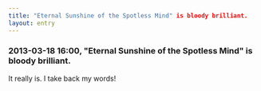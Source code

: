 ```yaml
---
title: "Eternal Sunshine of the Spotless Mind" is bloody brilliant.
layout: entry
---
```

### 2013-03-18 16:00, "Eternal Sunshine of the Spotless Mind" is bloody brilliant. 

It really is. I take back my words! 
